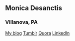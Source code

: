 ## Monica Desanctis



### Villanova, PA

[My blog](http://www.monicadesanctis.blogspot.com)
[Tumblr](http://desanctis.tumblr.com)
[Quora](https://www.quora.com/profile/Monica-Desanctis)
[LinkedIn](http://www.linkedin.com/in/desanctism)

